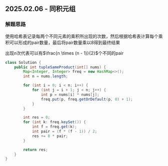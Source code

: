 ## 2025.02.06 - 同积元组

### 解题思路
使用哈希表记录每两个不同元素的乘积所出现的次数，然后根据哈希表计算每个乘积可以形成的pair数量，最后将pair数量乘以8得到最终结果

出现$n$次代表可以有$\frac{n \times (n - 1)}{2}$个不同的pair

```java
class Solution {
    public int tupleSameProduct(int[] nums) {
        Map<Integer, Integer> freq = new HashMap<>();
        int n = nums.length;

        for (int i = 0; i < n; i++) {
            for (int j = i + 1; j < n; j++) {
                int p = nums[i] * nums[j];
                freq.put(p, freq.getOrDefault(p, 0) + 1);
            }
        }

        int res = 0;
        for (int k: freq.keySet()) {
            int f = freq.get(k);
            int pair = (f * (f - 1)) / 2;
            res += 8 * pair;
        }

        return res;
    }
}
```
